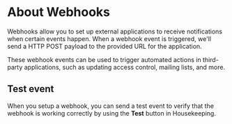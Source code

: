 # About Webhooks

Webhooks allow you to set up external applications to receive notifications when certain events happen. When a webhook event is triggered, we'll send a HTTP POST payload to the provided URL for the application.

These webhook events can be used to trigger automated actions in third-party applications, such as updating access control, mailing lists, and more.

## Test event

When you setup a webhook, you can send a test event to verify that the webhook is working correctly by using the **Test** button in Housekeeping.